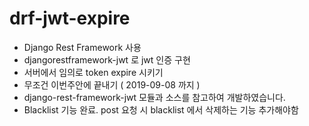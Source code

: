 # drf-jwt-expire

- Django Rest Framework 사용
- djangorestframework-jwt 로 jwt 인증 구현
- 서버에서 임의로 token expire 시키기
- 무조건 이번주안에 끝내기 ( 2019-09-08 까지 )
- django-rest-framework-jwt 모듈과 소스를 참고하여 개발하였습니다.
- Blacklist 기능 완료. post 요청 시 blacklist 에서 삭제하는 기능 추가해야함
